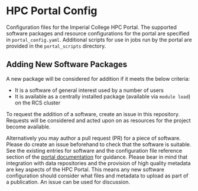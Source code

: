 # HPC Portal Config

Configuration files for the Imperial College HPC Portal. The supported
software packages and resource configurations for the portal are
specified in `portal_config.yaml`. Additional scripts for use in
jobs run by the portal are provided in the `portal_scripts` directory.

## Adding New Software Packages

A new package will be considered for addition if it meets the below
criteria:
* It is a software of general interest used by a number of users
* It is available as a centrally installed package (available via
  `module load`) on the RCS cluster

To request the addition of a software, create an issue in this
repository. Requests will be considered and acted upon on as resources
for the project become available.

Alternatively you may author a pull request (PR) for a piece of
software. Please do create an issue beforehand to check that the
software is suitable. See the existing entries for software and the
configuration file reference section of the [portal documentation][]
for guidance. Please bear in mind that integration with data
repositories and the provision of high quality metadata are key
aspects of the HPC Portal. This means any new software configuration
should consider what files and metadata to upload as part of a
publication. An issue can be used for discussion.

[portal documentation]: https://github.com/ImperialCollegeLondon/hpc_portal#configuration-file-reference
